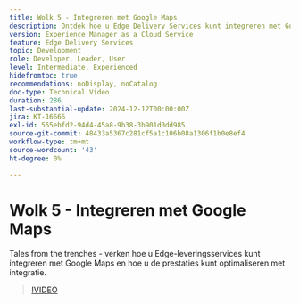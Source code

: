 ```yaml
---
title: Wolk 5 - Integreren met Google Maps
description: Ontdek hoe u Edge Delivery Services kunt integreren met Google Maps.
version: Experience Manager as a Cloud Service
feature: Edge Delivery Services
topic: Development
role: Developer, Leader, User
level: Intermediate, Experienced
hidefromtoc: true
recommendations: noDisplay, noCatalog
doc-type: Technical Video
duration: 286
last-substantial-update: 2024-12-12T00:00:00Z
jira: KT-16666
exl-id: 555ebfd2-94d4-45a8-9b38-3b901d0dd985
source-git-commit: 48433a5367c281cf5a1c106b08a1306f1b0e8ef4
workflow-type: tm+mt
source-wordcount: '43'
ht-degree: 0%

---
```


# Wolk 5 - Integreren met Google Maps

Tales from the trenches - verken hoe u Edge-leveringsservices kunt integreren met Google Maps en hoe u de prestaties kunt optimaliseren met integratie.

>[!VIDEO](https://video.tv.adobe.com/v/3440977/?learn=on&enablevpops)

